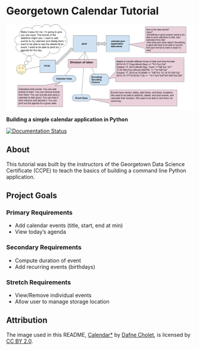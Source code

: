 # Georgetown Calendar Tutorial

![Calendar App Architecture*](docs/img/full_architecture.png)

**Building a simple calendar application in Python**

[![Documentation Status](https://readthedocs.org/projects/georgetown-calendar-tutorial/badge/?version=latest)](https://readthedocs.org/projects/georgetown-calendar-tutorial/?badge=latest)

## About

This tutorial was built by the instructors of the Georgetown Data Science Certificate (CCPE) to teach the basics of building a command line Python application.

## Project Goals

### Primary Requirements
- Add calendar events (title, start, end at min)
- View today’s agenda

### Secondary Requirements
- Compute duration of event
- Add recurring events (birthdays)

### Stretch Requirements
- View/Remove individual events
- Allow user to manage storage location

## Attribution

The image used in this README, [Calendar*](https://flic.kr/p/9bUbH3) by [Dafne Cholet](https://www.flickr.com/photos/dafnecholet/), is licensed by [CC BY 2.0](https://creativecommons.org/licenses/by/2.0/).

